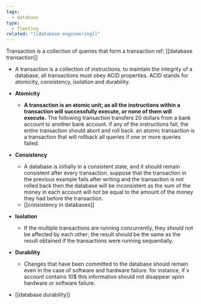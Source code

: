 ```yaml
---
tags:
  - database
type:
  - fleeting
related: "[[database engineering]]"
---
```

Transaction is a collection of queries that form a transaction ref: [[database transaction]]

- A transaction is a collection of instructions. to maintain the integrity of a database, all transactions must obey ACID properties. ACID stands for atomicity, consistency, isolation and durability.

- **Atomicity**
	- **A transaction is an atomic unit; as all the instructions within a transaction will successfully execute, or none of them will execute.** The following transaction transfers 20 dollars from a bank account to another bank account. if any of the instructions fail, the entire transaction should abort and roll back. an atomic transaction is a transaction that will rollback all queries if one or more queries failed.
- **Consistency**
	- A database is initially in a consistent state, and it should remain consistent after every transaction. suppose that the transaction in the previous example fails after writing and the transaction is not rolled back then the database will be inconsistent as the sum of the money in each account will not be equal to the amount of the money they had before the transaction.
	- [[consistency in databases]]
- **Isolation**
	- If the multiple transactions are running concurrently, they should not be affected by each other; the result should be the same as the result obtained if the transactions were running sequentially.

- **Durability**
	- Changes that have been committed to the database should remain even in the case of software and hardware failure. for instance, if x account contains 10$ this information should not disappear upon hardware or software failure.
- [[database durability]]